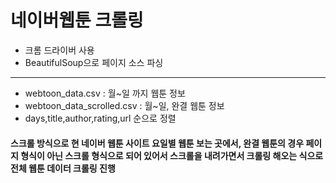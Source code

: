 # 네이버웹툰 크롤링
- 크롬 드라이버 사용
- BeautifulSoup으로 페이지 소스 파싱

------------------------------------------
- webtoon_data.csv : 월~일 까지 웹툰 정보
- webtoon_data_scrolled.csv : 월~일, 완결 웹툰 정보
- days,title,author,rating,url 순으로 정렬

#### 스크롤 방식으로 현 네이버 웹툰 사이트 요일별 웹툰 보는 곳에서, 완결 웹툰의 경우 페이지 형식이 아닌 스크롤 형식으로 되어 있어서 스크롤을 내려가면서 크롤링 해오는 식으로 전체 웹툰 데이터 크롤링 진행
